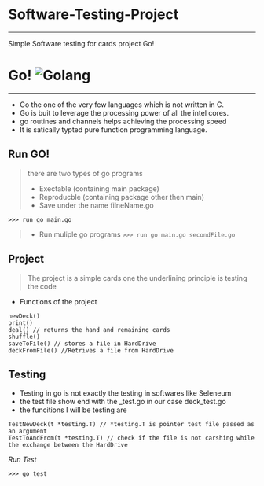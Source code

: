 # Software-Testing-Project
---------------------------------------
Simple Software testing for cards project Go!


# Go! ![Golang](https://intami.pl//wp-content/uploads/sites/3/2016/09/golang-icon.png)
-------------------------------------
- Go the one of the very few languages which is not written in C.
- Go is buit to leverage the processing power of all the intel cores.
- go routines and channels helps achieving the processing speed
- It is satically typted pure function programming language.

## Run GO!
> there are two types of go programs
> - Exectable (containing main package)
> - Reproducble (containing package other then main)
> - Save under the name filneName.go
  
`>>> run go main.go`
> - Run muliple go programs
`>>> run go main.go secondFile.go`

## Project 
> The project is a simple cards one the underlining principle is testing the code
- Functions of the project
```
newDeck()
print()
deal() // returns the hand and remaining cards
shuffle()
saveToFile() // stores a file in HardDrive
deckFromFile() //Retrives a file from HardDrive
```

## Testing

- Testing in go is not exactly the testing in softwares like Seleneum 
- the test file show end with the _test.go in our case deck_test.go
- the funcitions I will be testing are
```
TestNewDeck(t *testing.T) // *testing.T is pointer test file passed as an argument
TestToAndFrom(t *testing.T) // check if the file is not carshing while the exchange between the HardDrive 
```

*Run Test*

`>>> go test`
